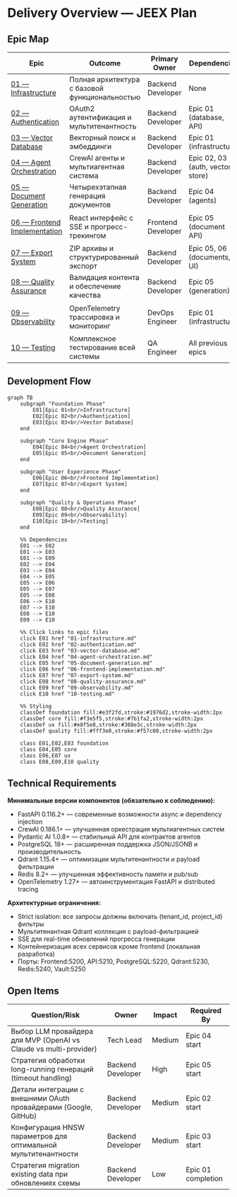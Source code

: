 # Delivery Overview — JEEX Plan

## Epic Map

| Epic | Outcome | Primary Owner | Dependencies | Status |
|------|---------|---------------|--------------|---------|
| [01 — Infrastructure](01-infrastructure.md) | Полная архитектура с базовой функциональностью | Backend Developer | None | ✅ Completed (100%) |
| [02 — Authentication](02-authentication.md) | OAuth2 аутентификация и мультитенантность | Backend Developer | Epic 01 (database, API) | ⏳ Not Started |
| [03 — Vector Database](03-vector-database.md) | Векторный поиск и эмбеддинги | Backend Developer | Epic 01 (infrastructure) | 🔴 Blocked (10%) |
| [04 — Agent Orchestration](04-agent-orchestration.md) | CrewAI агенты и мультиагентная система | Backend Developer | Epic 02, 03 (auth, vector store) | ⏳ Not Started |
| [05 — Document Generation](05-document-generation.md) | Четырехэтапная генерация документов | Backend Developer | Epic 04 (agents) | ⏳ Not Started |
| [06 — Frontend Implementation](06-frontend-implementation.md) | React интерфейс с SSE и прогресс-трекингом | Frontend Developer | Epic 05 (document API) | 🟡 In Progress (30%) |
| [07 — Export System](07-export-system.md) | ZIP архивы и структурированный экспорт | Backend Developer | Epic 05, 06 (documents, UI) | ⏳ Not Started |
| [08 — Quality Assurance](08-quality-assurance.md) | Валидация контента и обеспечение качества | Backend Developer | Epic 05 (generation) | ⏳ Not Started |
| [09 — Observability](09-observability.md) | OpenTelemetry трассировка и мониторинг | DevOps Engineer | Epic 01 (infrastructure) | 🟡 In Progress (15%) |
| [10 — Testing](10-testing.md) | Комплексное тестирование всей системы | QA Engineer | All previous epics | ⏳ Not Started |

## Development Flow

```mermaid
graph TB
    subgraph "Foundation Phase"
        E01[Epic 01<br/>Infrastructure]
        E02[Epic 02<br/>Authentication]
        E03[Epic 03<br/>Vector Database]
    end

    subgraph "Core Engine Phase"
        E04[Epic 04<br/>Agent Orchestration]
        E05[Epic 05<br/>Document Generation]
    end

    subgraph "User Experience Phase"
        E06[Epic 06<br/>Frontend Implementation]
        E07[Epic 07<br/>Export System]
    end

    subgraph "Quality & Operations Phase"
        E08[Epic 08<br/>Quality Assurance]
        E09[Epic 09<br/>Observability]
        E10[Epic 10<br/>Testing]
    end

    %% Dependencies
    E01 --> E02
    E01 --> E03
    E01 --> E09
    E02 --> E04
    E03 --> E04
    E04 --> E05
    E05 --> E06
    E05 --> E07
    E05 --> E08
    E06 --> E10
    E07 --> E10
    E08 --> E10
    E09 --> E10

    %% Click links to epic files
    click E01 href "01-infrastructure.md"
    click E02 href "02-authentication.md"
    click E03 href "03-vector-database.md"
    click E04 href "04-agent-orchestration.md"
    click E05 href "05-document-generation.md"
    click E06 href "06-frontend-implementation.md"
    click E07 href "07-export-system.md"
    click E08 href "08-quality-assurance.md"
    click E09 href "09-observability.md"
    click E10 href "10-testing.md"

    %% Styling
    classDef foundation fill:#e3f2fd,stroke:#1976d2,stroke-width:2px
    classDef core fill:#f3e5f5,stroke:#7b1fa2,stroke-width:2px
    classDef ux fill:#e8f5e8,stroke:#388e3c,stroke-width:2px
    classDef quality fill:#fff3e0,stroke:#f57c00,stroke-width:2px

    class E01,E02,E03 foundation
    class E04,E05 core
    class E06,E07 ux
    class E08,E09,E10 quality
```

## Technical Requirements

**Минимальные версии компонентов (обязательно к соблюдению):**
- FastAPI 0.116.2+ — современные возможности async и dependency injection
- CrewAI 0.186.1+ — улучшенная оркестрация мультиагентных систем
- Pydantic AI 1.0.8+ — стабильный API для контрактов агентов
- PostgreSQL 18+ — расширенная поддержка JSON/JSONB и производительность
- Qdrant 1.15.4+ — оптимизации мультитенантности и payload фильтрации
- Redis 8.2+ — улучшенная эффективность памяти и pub/sub
- OpenTelemetry 1.27+ — автоинструментация FastAPI и distributed tracing

**Архитектурные ограничения:**
- Strict isolation: все запросы должны включать (tenant_id, project_id) фильтры
- Мультитенантная Qdrant коллекция с payload-фильтрацией
- SSE для real-time обновлений прогресса генерации
- Контейнеризация всех сервисов кроме frontend (локальная разработка)
- Порты: Frontend:5200, API:5210, PostgreSQL:5220, Qdrant:5230, Redis:5240, Vault:5250

## Open Items

| Question/Risk | Owner | Impact | Required By |
|---------------|-------|--------|-------------|
| Выбор LLM провайдера для MVP (OpenAI vs Claude vs multi-provider) | Tech Lead | Medium | Epic 04 start |
| Стратегия обработки long-running генераций (timeout handling) | Backend Developer | High | Epic 05 start |
| Детали интеграции с внешними OAuth провайдерами (Google, GitHub) | Backend Developer | Medium | Epic 02 start |
| Конфигурация HNSW параметров для оптимальной мультитенантности | Backend Developer | Medium | Epic 03 start |
| Стратегия migration existing data при обновлениях схемы | Backend Developer | Low | Epic 01 completion |